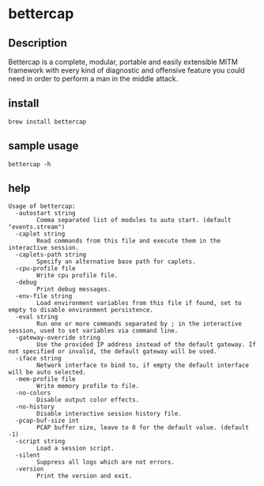 # bettercap

## Description
Bettercap is a complete, modular, portable and easily extensible MITM framework with every kind of diagnostic and offensive feature you could need in order to perform a man in the middle attack.

## install

```
brew install bettercap
```

## sample usage

```
bettercap -h
```

## help

```
Usage of bettercap:
  -autostart string
    	Comma separated list of modules to auto start. (default "events.stream")
  -caplet string
    	Read commands from this file and execute them in the interactive session.
  -caplets-path string
    	Specify an alternative base path for caplets.
  -cpu-profile file
    	Write cpu profile file.
  -debug
    	Print debug messages.
  -env-file string
    	Load environment variables from this file if found, set to empty to disable environment persistence.
  -eval string
    	Run one or more commands separated by ; in the interactive session, used to set variables via command line.
  -gateway-override string
    	Use the provided IP address instead of the default gateway. If not specified or invalid, the default gateway will be used.
  -iface string
    	Network interface to bind to, if empty the default interface will be auto selected.
  -mem-profile file
    	Write memory profile to file.
  -no-colors
    	Disable output color effects.
  -no-history
    	Disable interactive session history file.
  -pcap-buf-size int
    	PCAP buffer size, leave to 0 for the default value. (default -1)
  -script string
    	Load a session script.
  -silent
    	Suppress all logs which are not errors.
  -version
    	Print the version and exit.
```